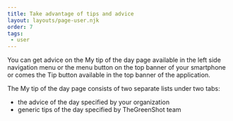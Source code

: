 ```yaml
---
title: Take advantage of tips and advice 
layout: layouts/page-user.njk
order: 7
tags:
 - user
---
```

You can get advice on the My tip of the day page available in the left side navigation menu or the menu button on the top banner of your smartphone or comes the Tip button available in the top banner of the application.

The My tip of the day page consists of two separate lists under two tabs:

- the advice of the day specified by your organization
- generic tips of the day specified by TheGreenShot team